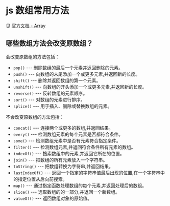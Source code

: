 # js 数组常用方法

见 [官方文档 - Array](https://developer.mozilla.org/zh-CN/docs/Web/JavaScript/Reference/Global_Objects/Array)

## 哪些数组方法会改变原数组？

会改变原数组的方法包括：

* `pop()` --- 删除数组的最后一个元素并返回删除的元素。
* `push()` --- 向数组的末尾添加一个或更多元素,并返回新的长度。
* `shift()` --- 删除并返回数组的第一个元素。
* `unshift()` --- 向数组的开头添加一个或更多元素,并返回新的长度。
* `reverse()` --- 反转数组的元素顺序。
* `sort()` --- 对数组的元素进行排序。
* `splice()` --- 用于插入、删除或替换数组的元素。

不会改变原数组的方法包括：

* `concat()` --- 连接两个或更多的数组,并返回结果。
* `every()` --- 检测数组元素的每个元素是否都符合条件。
* `some()` --- 检测数组元素中是否有元素符合指定条件。
* `filter()` --- 检测数组元素,并返回符合条件所有元素的数组。
* `indexOf()` --- 搜索数组中的元素,并返回它所在的位置。
* `join()` --- 把数组的所有元素放入一个字符串。
* `toString()` --- 把数组转换为字符串,并返回结果。
* `lastIndexOf()` --- 返回一个指定的字符串值最后出现的位置,在一个字符串中的指定位置从后向前搜索。
* `map()` --- 通过指定函数处理数组的每个元素,并返回处理后的数组。
* `slice()` --- 选取数组的的一部分,并返回一个新数组。
* `valueOf()` --- 返回数组对象的原始值。
